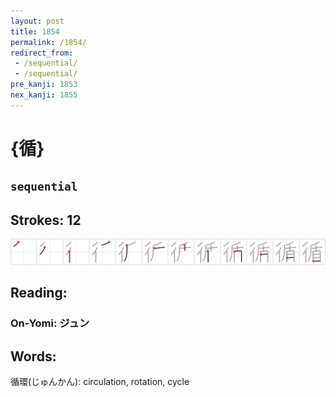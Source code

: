 ```yaml
---
layout: post
title: 1854
permalink: /1854/
redirect_from:
 - /sequential/
 - /sequential/
pre_kanji: 1853
nex_kanji: 1855
---
```


# {循}

## `sequential`

## Strokes: 12

<div class="stroke"><img src="../images/E5BEAA.png" /></div>

## Reading:

### On-Yomi: ジュン

## Words:

循環(じゅんかん): circulation, rotation, cycle
